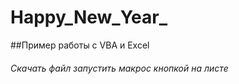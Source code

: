 # Happy_New_Year_
##Пример работы с VBA и Excel
###### Скачать файл запустить макрос кнопкой на листе
